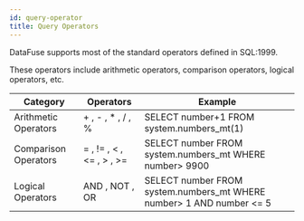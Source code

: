 ```yaml
---
id: query-operator
title: Query Operators
---
```


DataFuse supports most of the standard operators defined in SQL:1999.

These operators include arithmetic operators, comparison operators, logical operators, etc.


| Category | Operators | Example |
|--------- | --------- | ------- |
| Arithmetic Operators | + , - , * , / , % | SELECT number+1 FROM system.numbers_mt(1)  |
| Comparison Operators | = , != , < , <= , > , >= | SELECT number FROM system.numbers_mt WHERE number> 9900 |
| Logical Operators | AND , NOT , OR | SELECT number FROM system.numbers_mt WHERE number> 1 AND number <= 5 |



